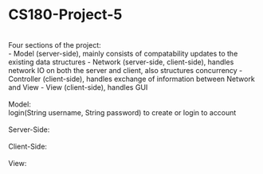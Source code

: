 # CS180-Project-5
<br>
Four sections of the project:
<br>
- Model (server-side), mainly consists of compatability updates to the existing data structures
- Network (server-side, client-side), handles network IO on both the server and client, also structures concurrency
- Controller (client-side), handles exchange of information between Network and View
- View (client-side), handles GUI
<br>
<br>
Model:
<br>
login(String username, String password) to create or login to account
<br>
<br>
Server-Side:
<br>
<br>
Client-Side:
<br>
<br>
View:
<br>
